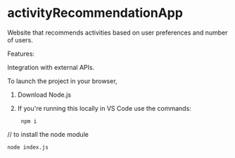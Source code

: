# activityRecommendationApp
Website that recommends activities based on user preferences and number of users.

Features:

Integration with external APIs.

To launch the project in your browser,

1. Download Node.js

2. If you're running this locally in VS Code use the commands:

        npm i

// to install the node module

    node index.js
